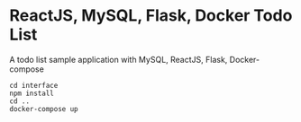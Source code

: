 # ReactJS, MySQL, Flask, Docker Todo List
A todo list sample application with MySQL, ReactJS, Flask, Docker-compose

```
cd interface 
npm install
cd ..
docker-compose up
```

